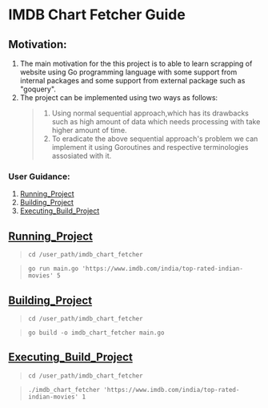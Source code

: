 # IMDB Chart Fetcher Guide

## Motivation:

1. The main motivation for the this project is to able to learn scrapping of website using Go programming language with some support from internal packages and some support from external package such as "goquery".
2. The project can be implemented using two ways as follows:
   > 1. Using normal sequential approach,which has its drawbacks such as high amount of data which needs processing with take higher amount of time.
   > 2. To eradicate the above sequential approach's problem we can implement it using Goroutines and respective terminologies assosiated with it.

### **User Guidance:**

1. [Running_Project](##running_project)
1. [Building_Project](##building_project)
1. [Executing_Build_Project](##executing_build_project)

## [Running_Project](##running_project)

> `cd /user_path/imdb_chart_fetcher`

> `go run main.go 'https://www.imdb.com/india/top-rated-indian-movies' 5`

## [Building_Project](##building_project)

> `cd /user_path/imdb_chart_fetcher`

> `go build -o imdb_chart_fetcher main.go`

## [Executing_Build_Project](##executing_build_project)

> `cd /user_path/imdb_chart_fetcher`

> `./imdb_chart_fetcher 'https://www.imdb.com/india/top-rated-indian-movies' 1`
